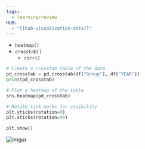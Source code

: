 ```yaml
---
tags:
  - learning/review
HUB:
  - "[[hub-visualization-data]]"
---
```



- `heatmap()`
- `crosstab()`
	- `corr()`

```python
# Create a crosstab table of the data
pd_crosstab = pd.crosstab(df["Group"], df["YEAR"])
print(pd_crosstab)

# Plot a heatmap of the table
sns.heatmap(pd_crosstab)

# Rotate tick marks for visibility
plt.yticks(rotation=0)
plt.xticks(rotation=90)

plt.show()
```

![Imgur](https://i.imgur.com/KgqjWr8.png)